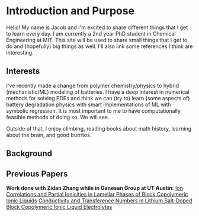 # Introduction and Purpose
Hello! My name is Jacob and I'm excited to share different things that I get to learn every day. I am currently a 2nd year PhD student in Chemical Engineering at MIT. This site will be used to share small things that I get to do and (hopefully) big things as well. I'll also link some references I think are interesting.

## Interests
I've recently made a change from polymer chemistry/physics to hybrid (mechanistic/ML) modeling of batteries. I have a deep interest in numerical methods for solving PDEs and think we can (try to) learn (some aspects of) battery degradation physics with smart implementations of ML with symbolic regression. It is most important to me to have computationally feasible methods of doing so. We will see.

Outside of that, I enjoy climbing, reading books about math history, learning about the brain, and good burritos.

## Background

## Previous Papers
**Work done with Zidan Zhang while in Ganesan Group at UT Austin:**
[Ion Correlations and Partial Ionicities in Lamellar Phases of Block Copolymeric Ionic Liquids](https://doi.org/10.1021/acsmacrolett.2c00401)
[Conductivity and Transference Numbers in Lithium Salt-Doped Block Copolymeric Ionic Liquid Electrolytes](https://doi.org/10.1021/acs.macromol.3c01791)
